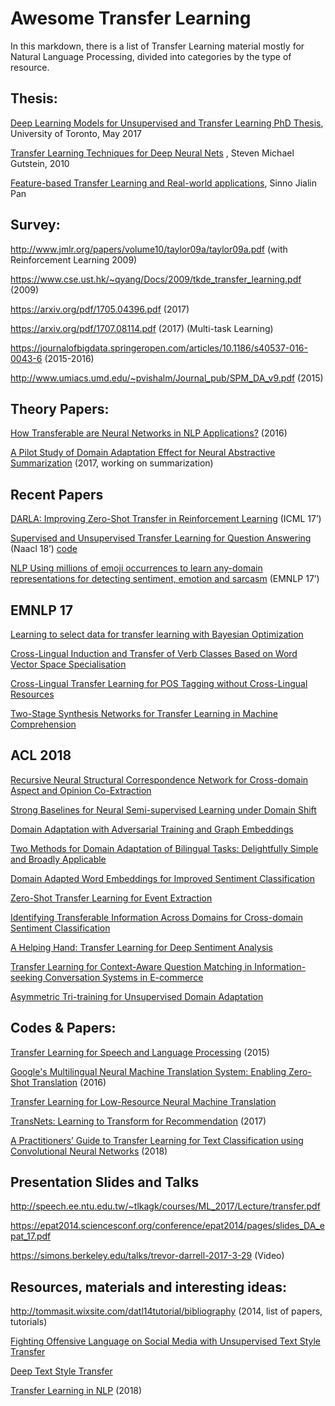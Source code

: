 # Awesome Transfer Learning

In this markdown, there is a list of Transfer Learning material mostly for Natural Language Processing, divided into categories by the type of resource.

## Thesis:
[Deep Learning Models for Unsupervised and Transfer Learning PhD Thesis](http://www.cs.toronto.edu/~nitish/nitish_thesis.pdf), University of Toronto, May 2017

[Transfer Learning Techniques for Deep Neural Nets](http://www.cs.utep.edu/ofuentes/theses/Gutstein_Dissertation.pdf) , Steven Michael Gutstein, 2010

[Feature-based Transfer Learning and Real-world applications](https://pdfs.semanticscholar.org/171c/0aa92b49e27f661a9cb1dd990d2f529d21da.pdf), Sinno Jialin Pan

## Survey:
http://www.jmlr.org/papers/volume10/taylor09a/taylor09a.pdf (with Reinforcement Learning 2009)

https://www.cse.ust.hk/~qyang/Docs/2009/tkde_transfer_learning.pdf (2009)

https://arxiv.org/pdf/1705.04396.pdf (2017)

https://arxiv.org/pdf/1707.08114.pdf (2017) (Multi-task Learning)

https://journalofbigdata.springeropen.com/articles/10.1186/s40537-016-0043-6 (2015-2016)

http://www.umiacs.umd.edu/~pvishalm/Journal_pub/SPM_DA_v9.pdf (2015)


## Theory Papers:
[How Transferable are Neural Networks in NLP Applications?](https://arxiv.org/pdf/1411.1792.pdf) (2016)

[A Pilot Study of Domain Adaptation Effect for Neural Abstractive Summarization](https://arxiv.org/abs/1707.07062) (2017, working on summarization)


## Recent Papers
[DARLA: Improving Zero-Shot Transfer in Reinforcement Learning](https://arxiv.org/abs/1707.08475) (ICML 17’)

[Supervised and Unsupervised Transfer Learning for Question Answering](https://arxiv.org/abs/1711.05345) (Naacl 18’) [code](https://github.com/chun5212021202/QACNN)

[NLP Using millions of emoji occurrences to learn any-domain representations for detecting sentiment, emotion and sarcasm](http://www.aclweb.org/anthology/D17-1169) (EMNLP 17’)

## EMNLP 17
[Learning to select data for transfer learning with Bayesian Optimization](https://www.aclweb.org/anthology/D17-1038)

[Cross-Lingual Induction and Transfer of Verb Classes Based on Word Vector Space Specialisation](http://aclweb.org/anthology/D17-1270)

[Cross-Lingual Transfer Learning for POS Tagging without Cross-Lingual Resources](https://aclanthology.coli.uni-saarland.de/papers/D17-1302/d17-1302)

[Two-Stage Synthesis Networks for Transfer Learning in Machine Comprehension](https://www.microsoft.com/en-us/research/wp-content/uploads/2017/07/emnlp17_SynNet.pdf)

## ACL 2018
[Recursive Neural Structural Correspondence Network for Cross-domain Aspect and Opinion Co-Extraction](http://aclweb.org/anthology/P18-1202)

[Strong Baselines for Neural Semi-supervised Learning under Domain Shift](https://aclanthology.info/papers/P18-1096/p18-1096)

[Domain Adaptation with Adversarial Training and Graph Embeddings](https://arxiv.org/pdf/1805.05151.pdf)

[Two Methods for Domain Adaptation of Bilingual Tasks: Delightfully Simple and Broadly Applicable](https://acl2018.org/paper/593/)

[Domain Adapted Word Embeddings for Improved Sentiment Classification](https://arxiv.org/pdf/1805.04576.pdf)

[Zero-Shot Transfer Learning for Event Extraction](https://drive.google.com/file/d/1jfRQEo3RvubwmmnNLa5vX7_DbtwwX7L_/view)

[Identifying Transferable Information Across Domains for Cross-domain Sentiment Classification](http://aclweb.org/anthology/P18-1089)

[A Helping Hand: Transfer Learning for Deep Sentiment Analysis](http://aclweb.org/anthology/P18-1235)

[Transfer Learning for Context-Aware Question Matching in Information-seeking Conversation Systems in E-commerce](http://aclweb.org/anthology/P18-2034)

[Asymmetric Tri-training for Unsupervised Domain Adaptation](https://arxiv.org/abs/1702.08400)


## Codes & Papers:
[Transfer Learning for Speech and Language Processing](https://arxiv.org/pdf/1511.06066.pdf) (2015)

[Google's Multilingual Neural Machine Translation System: Enabling Zero-Shot Translation](https://arxiv.org/pdf/1611.04558.pdf) (2016)

[Transfer Learning for Low-Resource Neural Machine Translation](https://aclweb.org/anthology/D16-1163)

[TransNets: Learning to Transform for Recommendation](https://arxiv.org/pdf/1704.02298.pdf) (2017)

[A Practitioners’ Guide to Transfer Learning for Text Classification using Convolutional Neural Networks](https://scirate.com/arxiv/1801.06480) (2018)

## Presentation Slides and Talks
http://speech.ee.ntu.edu.tw/~tlkagk/courses/ML_2017/Lecture/transfer.pdf

https://epat2014.sciencesconf.org/conference/epat2014/pages/slides_DA_epat_17.pdf


https://simons.berkeley.edu/talks/trevor-darrell-2017-3-29 (Video)


## Resources, materials and interesting ideas:
http://tommasit.wixsite.com/datl14tutorial/bibliography (2014, list of papers, tutorials)

[Fighting Offensive Language on Social Media with Unsupervised Text Style Transfer](https://arxiv.org/pdf/1805.07685.pdf)

[Deep Text Style Transfer](http://www.cs.tau.ac.il/~joberant/teaching/advanced_nlp_spring_2018/past_projects/style_transfer.pdf)

[Transfer Learning in NLP](https://blog.feedly.com/transfer-learning-in-nlp/) (2018)
